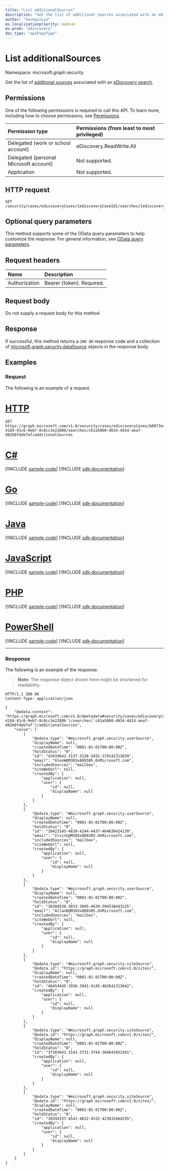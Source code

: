 ```yaml
---
title: "List additionalSources"
description: "Get the list of additional sources associated with an eDiscovery search."
author: "SeunginLyu"
ms.localizationpriority: medium
ms.prod: "ediscovery"
doc_type: "apiPageType"
---
```


# List additionalSources
Namespace: microsoft.graph.security



Get the list of [additional sources](../resources/security-datasource.md) associated with an [eDiscovery search](../resources/security-ediscoverysearch.md).

## Permissions
One of the following permissions is required to call this API. To learn more, including how to choose permissions, see [Permissions](/graph/permissions-reference).

|Permission type|Permissions (from least to most privileged)|
|:---|:---|
|Delegated (work or school account)|eDiscovery.ReadWrite.All|
|Delegated (personal Microsoft account)|Not supported.|
|Application|Not supported.|

## HTTP request

<!-- {
  "blockType": "ignored"
}
-->
``` http
GET /security/cases/ediscoveryCases/{ediscoveryCaseId}/searches/{ediscoverySearchId}/additionalSources
```

## Optional query parameters
This method supports some of the OData query parameters to help customize the response. For general information, see [OData query parameters](/graph/query-parameters).

## Request headers
|Name|Description|
|:---|:---|
|Authorization|Bearer {token}. Required.|

## Request body
Do not supply a request body for this method.

## Response

If successful, this method returns a `200 OK` response code and a collection of [microsoft.graph.security.dataSource](../resources/security-datasource.md) objects in the response body.

## Examples

### Request
The following is an example of a request.

# [HTTP](#tab/http)
<!-- {
  "blockType": "request",
  "name": "list_ediscovery_additionasourece_caseID_searchID"
}
-->
``` http
GET https://graph.microsoft.com/v1.0/security/cases/ediscoveryCases/b0073e4e-4184-41c6-9eb7-8c8cc3e2288b/searches/c61a5860-d634-4d14-aea7-d82b6f4eb7af/additionalSources
```

# [C#](#tab/csharp)
[!INCLUDE [sample-code](../includes/snippets/csharp/list-ediscovery-additionasourece-caseid-searchid-csharp-snippets.md)]
[!INCLUDE [sdk-documentation](../includes/snippets/snippets-sdk-documentation-link.md)]

# [Go](#tab/go)
[!INCLUDE [sample-code](../includes/snippets/go/list-ediscovery-additionasourece-caseid-searchid-go-snippets.md)]
[!INCLUDE [sdk-documentation](../includes/snippets/snippets-sdk-documentation-link.md)]

# [Java](#tab/java)
[!INCLUDE [sample-code](../includes/snippets/java/list-ediscovery-additionasourece-caseid-searchid-java-snippets.md)]
[!INCLUDE [sdk-documentation](../includes/snippets/snippets-sdk-documentation-link.md)]

# [JavaScript](#tab/javascript)
[!INCLUDE [sample-code](../includes/snippets/javascript/list-ediscovery-additionasourece-caseid-searchid-javascript-snippets.md)]
[!INCLUDE [sdk-documentation](../includes/snippets/snippets-sdk-documentation-link.md)]

# [PHP](#tab/php)
[!INCLUDE [sample-code](../includes/snippets/php/list-ediscovery-additionasourece-caseid-searchid-php-snippets.md)]
[!INCLUDE [sdk-documentation](../includes/snippets/snippets-sdk-documentation-link.md)]

# [PowerShell](#tab/powershell)
[!INCLUDE [sample-code](../includes/snippets/powershell/list-ediscovery-additionasourece-caseid-searchid-powershell-snippets.md)]
[!INCLUDE [sdk-documentation](../includes/snippets/snippets-sdk-documentation-link.md)]

---

### Response
The following is an example of the response.
>**Note:** The response object shown here might be shortened for readability.
<!-- {
  "blockType": "response",
  "truncated": true,
  "@odata.type": "Collection(microsoft.graph.security.ediscoveryNoncustodialDataSource)"
}
-->
``` http
HTTP/1.1 200 OK
Content-Type: application/json

{
    "@odata.context": "https://graph.microsoft.com/v1.0/$metadata#security/cases/ediscoveryCases('b0073e4e-4184-41c6-9eb7-8c8cc3e2288b')/searches('c61a5860-d634-4d14-aea7-d82b6f4eb7af')/additionalSources",
    "value": [
        {
            "@odata.type": "#microsoft.graph.security.userSource",
            "displayName": null,
            "createdDateTime": "0001-01-01T00:00:00Z",
            "holdStatus": "0",
            "id": "43434642-3137-3138-3432-374142313639",
            "email": "AlexW@M365x809305.OnMicrosoft.com",
            "includedSources": "mailbox",
            "siteWebUrl": null,
            "createdBy": {
                "application": null,
                "user": {
                    "id": null,
                    "displayName": null
                }
            }
        },
        {
            "@odata.type": "#microsoft.graph.security.userSource",
            "displayName": null,
            "createdDateTime": "0001-01-01T00:00:00Z",
            "holdStatus": "0",
            "id": "38423145-4639-4244-4437-464630424139",
            "email": "IrvinS@M365x809305.OnMicrosoft.com",
            "includedSources": "mailbox",
            "siteWebUrl": null,
            "createdBy": {
                "application": null,
                "user": {
                    "id": null,
                    "displayName": null
                }
            }
        },
        {
            "@odata.type": "#microsoft.graph.security.userSource",
            "displayName": null,
            "createdDateTime": "0001-01-01T00:00:00Z",
            "holdStatus": "0",
            "id": "36304536-3033-3845-4639-394538443235",
            "email": "AllanD@M365x809305.OnMicrosoft.com",
            "includedSources": "mailbox",
            "siteWebUrl": null,
            "createdBy": {
                "application": null,
                "user": {
                    "id": null,
                    "displayName": null
                }
            }
        },
        {
            "@odata.type": "#microsoft.graph.security.siteSource",
            "@odata.id": "https://graph.microsoft.com/v1.0/sites/",
            "displayName": null,
            "createdDateTime": "0001-01-01T00:00:00Z",
            "holdStatus": "0",
            "id": "46454445-3936-3941-4145-463642313642",
            "createdBy": {
                "application": null,
                "user": {
                    "id": null,
                    "displayName": null
                }
            }
        },
        {
            "@odata.type": "#microsoft.graph.security.siteSource",
            "@odata.id": "https://graph.microsoft.com/v1.0/sites/",
            "displayName": null,
            "createdDateTime": "0001-01-01T00:00:00Z",
            "holdStatus": "0",
            "id": "37383041-3143-3731-3744-384643453341",
            "createdBy": {
                "application": null,
                "user": {
                    "id": null,
                    "displayName": null
                }
            }
        },
        {
            "@odata.type": "#microsoft.graph.security.siteSource",
            "@odata.id": "https://graph.microsoft.com/v1.0/sites/",
            "displayName": null,
            "createdDateTime": "0001-01-01T00:00:00Z",
            "holdStatus": "0",
            "id": "30394337-4541-4632-4532-423832464235",
            "createdBy": {
                "application": null,
                "user": {
                    "id": null,
                    "displayName": null
                }
            }
        }
    ]
}
```

